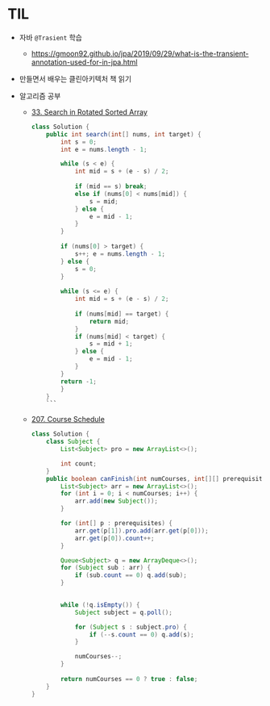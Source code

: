 # TIL

- 자바 `@Trasient` 학습
  - https://gmoon92.github.io/jpa/2019/09/29/what-is-the-transient-annotation-used-for-in-jpa.html
- 만들면서 배우는 클린아키텍처 책 읽기


- 알고리즘 공부
  - [33. Search in Rotated Sorted Array](https://leetcode.com/problems/search-in-rotated-sorted-array/description/)
    ```java
    class Solution {
        public int search(int[] nums, int target) {
            int s = 0;
            int e = nums.length - 1;

            while (s < e) {
                int mid = s + (e - s) / 2;
                
                if (mid == s) break;
                else if (nums[0] < nums[mid]) {
                    s = mid;
                } else {
                    e = mid - 1;
                }
            }
            
            if (nums[0] > target) {
                s++; e = nums.length - 1; 
            } else {
                s = 0;
            }
            
            while (s <= e) {
                int mid = s + (e - s) / 2;
                
                if (nums[mid] == target) {
                    return mid;
                }
                if (nums[mid] < target) {
                    s = mid + 1;
                } else {
                    e = mid - 1;
                }
            }
            return -1;
            }
        }
        ```
  - [207. Course Schedule](https://docs.google.com/document/d/1ajh0wAYRVl-m12R_g6mogqF-pad99-VwrMLM5LRWFuE/edit)
    ```java
    class Solution {
        class Subject {
            List<Subject> pro = new ArrayList<>();

            int count;
        }
        public boolean canFinish(int numCourses, int[][] prerequisites) {
            List<Subject> arr = new ArrayList<>();
            for (int i = 0; i < numCourses; i++) {
                arr.add(new Subject());
            }

            for (int[] p : prerequisites) {
                arr.get(p[1]).pro.add(arr.get(p[0]));
                arr.get(p[0]).count++;
            }

            Queue<Subject> q = new ArrayDeque<>();
            for (Subject sub : arr) {
                if (sub.count == 0) q.add(sub);
            }
            

            while (!q.isEmpty()) {
                Subject subject = q.poll();

                for (Subject s : subject.pro) {
                    if (--s.count == 0) q.add(s);
                }

                numCourses--;
            }
            
            return numCourses == 0 ? true : false;
        }
    }
    ```